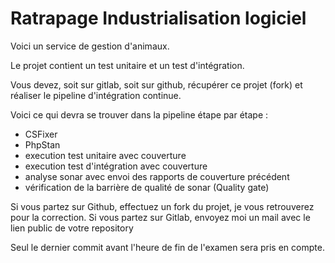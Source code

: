 # Ratrapage Industrialisation logiciel

Voici un service de gestion d'animaux.

Le projet contient un test unitaire et un test d'intégration.

Vous devez, soit sur gitlab, soit sur github, récupérer ce projet (fork) et réaliser le pipeline d'intégration continue.

Voici ce qui devra se trouver dans la pipeline étape par étape :
- CSFixer
- PhpStan
- execution test unitaire avec couverture
- execution test d'intégration avec couverture
- analyse sonar avec envoi des rapports de couverture précédent
- vérification de la barrière de qualité de sonar (Quality gate)

Si vous partez sur Github, effectuez un fork du projet, je vous retrouverez pour la correction.
Si vous partez sur Gitlab, envoyez moi un mail avec le lien public de votre repository

Seul le dernier commit avant l'heure de fin de l'examen sera pris en compte.
